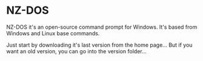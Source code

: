 # NZ-DOS
NZ-DOS it's an open-source command prompt for Windows. It's based from Windows and Linux base commands.

Just start by downloading it's last version from the home page... But if you want an old version, you can go into the version folder...
